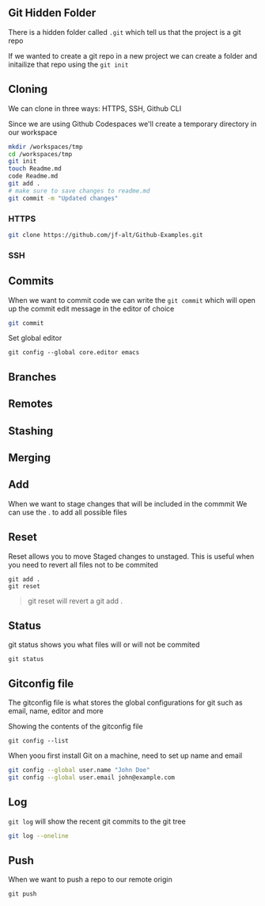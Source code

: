 ## Git Hidden Folder

There is a hidden folder called `.git` which tell us that the project is a git repo

If we wanted to create a git repo in a new project we can create a folder and initailize that repo using the `git init`

## Cloning

We can clone in three ways: HTTPS, SSH, Github CLI

Since we are using Github Codespaces we'll create a temporary directory in our workspace

```sh
mkdir /workspaces/tmp
cd /workspaces/tmp
git init
touch Readme.md
code Readme.md
git add .
# make sure to save changes to readme.md
git commit -m "Updated changes"
```

### HTTPS

```sh
git clone https://github.com/jf-alt/Github-Examples.git
```

### SSH


## Commits

When we want to commit code we can write the `git commit` which will open up the commit edit message in the editor of choice

```sh
git commit
```

Set global editor
```
git config --global core.editor emacs
```

## Branches

## Remotes

## Stashing

## Merging

## Add

When we want to stage changes that will be included in the commmit 
We can use the . to add all possible files

## Reset

Reset allows you to move Staged changes to unstaged.
This is useful when you need to revert all files not to be commited

```
git add .
git reset
```

> git reset will revert a git add .

## Status

git status shows you what files will or will not be commited

```
git status
```

## Gitconfig file

The gitconfig file is what stores the global configurations for git such as email, name, editor and more

Showing the contents of the gitconfig file
```
git config --list
```

When yoou first install Git on a machine, need to set up name and email

```sh
git config --global user.name "John Doe"
git config --global user.email john@example.com
```

## Log

`git log` will show the recent git commits to the git tree

```sh
git log --oneline
```

## Push

When we want to push a repo to our remote origin

```
git push
```